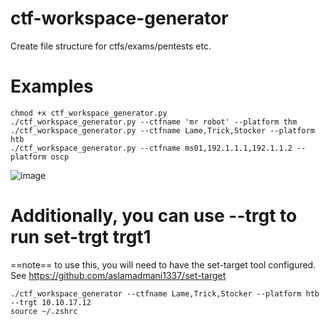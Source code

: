 # ctf-workspace-generator
Create file structure for ctfs/exams/pentests etc.

# Examples
```
chmod +x ctf_workspace_generator.py
./ctf_workspace_generator.py --ctfname 'mr robot' --platform thm
./ctf_workspace_generator.py --ctfname Lame,Trick,Stocker --platform htb
./ctf_workspace_generator.py --ctfname ms01,192.1.1.1,192.1.1.2 --platform oscp
``` 
![image](https://github.com/aslamadmani1337/ctf-workspace-generator/assets/35896884/d7859bdb-7c3a-4012-9a43-07bdeab4cb1c)



# Additionally, you can use --trgt to run set-trgt trgt1 <arg>
==note== to use this, you will need to have the set-target tool configured. See https://github.com/aslamadmani1337/set-target
```
./ctf_workspace_generator --ctfname Lame,Trick,Stocker --platform htb --trgt 10.10.17.12
source ~/.zshrc
```

